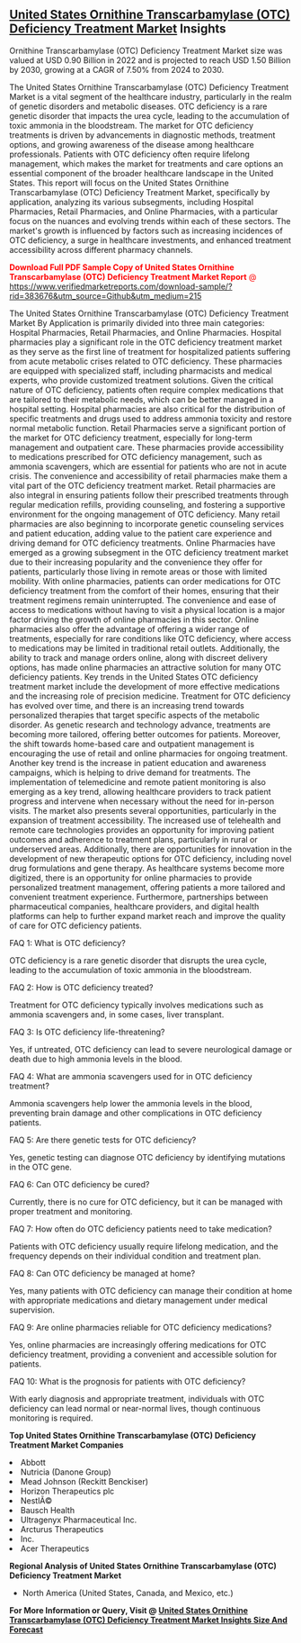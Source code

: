 <h2><a href="https://www.verifiedmarketreports.com/download-sample/?rid=383676&amp;utm_source=Github&amp;utm_medium=215" target="_blank">United States Ornithine Transcarbamylase (OTC) Deficiency Treatment Market</a> Insights</h2><p>Ornithine Transcarbamylase (OTC) Deficiency Treatment Market size was valued at USD 0.90 Billion in 2022 and is projected to reach USD 1.50 Billion by 2030, growing at a CAGR of 7.50% from 2024 to 2030.</p><p> <p>The United States Ornithine Transcarbamylase (OTC) Deficiency Treatment Market is a vital segment of the healthcare industry, particularly in the realm of genetic disorders and metabolic diseases. OTC deficiency is a rare genetic disorder that impacts the urea cycle, leading to the accumulation of toxic ammonia in the bloodstream. The market for OTC deficiency treatments is driven by advancements in diagnostic methods, treatment options, and growing awareness of the disease among healthcare professionals. Patients with OTC deficiency often require lifelong management, which makes the market for treatments and care options an essential component of the broader healthcare landscape in the United States. This report will focus on the United States Ornithine Transcarbamylase (OTC) Deficiency Treatment Market, specifically by application, analyzing its various subsegments, including Hospital Pharmacies, Retail Pharmacies, and Online Pharmacies, with a particular focus on the nuances and evolving trends within each of these sectors. The market's growth is influenced by factors such as increasing incidences of OTC deficiency, a surge in healthcare investments, and enhanced treatment accessibility across different pharmacy channels. <p><span class=""><span style="color: #ff0000;"><strong>Download Full PDF Sample Copy of United States Ornithine Transcarbamylase (OTC) Deficiency Treatment Market Report</strong> @ </span><a href="https://www.verifiedmarketreports.com/download-sample/?rid=383676&amp;utm_source=Github&amp;utm_medium=215" target="_blank">https://www.verifiedmarketreports.com/download-sample/?rid=383676&amp;utm_source=Github&amp;utm_medium=215</a></span></p> </p> <p>The United States Ornithine Transcarbamylase (OTC) Deficiency Treatment Market By Application is primarily divided into three main categories: Hospital Pharmacies, Retail Pharmacies, and Online Pharmacies. Hospital pharmacies play a significant role in the OTC deficiency treatment market as they serve as the first line of treatment for hospitalized patients suffering from acute metabolic crises related to OTC deficiency. These pharmacies are equipped with specialized staff, including pharmacists and medical experts, who provide customized treatment solutions. Given the critical nature of OTC deficiency, patients often require complex medications that are tailored to their metabolic needs, which can be better managed in a hospital setting. Hospital pharmacies are also critical for the distribution of specific treatments and drugs used to address ammonia toxicity and restore normal metabolic function. Retail Pharmacies serve a significant portion of the market for OTC deficiency treatment, especially for long-term management and outpatient care. These pharmacies provide accessibility to medications prescribed for OTC deficiency management, such as ammonia scavengers, which are essential for patients who are not in acute crisis. The convenience and accessibility of retail pharmacies make them a vital part of the OTC deficiency treatment market. Retail pharmacies are also integral in ensuring patients follow their prescribed treatments through regular medication refills, providing counseling, and fostering a supportive environment for the ongoing management of OTC deficiency. Many retail pharmacies are also beginning to incorporate genetic counseling services and patient education, adding value to the patient care experience and driving demand for OTC deficiency treatments. Online Pharmacies have emerged as a growing subsegment in the OTC deficiency treatment market due to their increasing popularity and the convenience they offer for patients, particularly those living in remote areas or those with limited mobility. With online pharmacies, patients can order medications for OTC deficiency treatment from the comfort of their homes, ensuring that their treatment regimens remain uninterrupted. The convenience and ease of access to medications without having to visit a physical location is a major factor driving the growth of online pharmacies in this sector. Online pharmacies also offer the advantage of offering a wider range of treatments, especially for rare conditions like OTC deficiency, where access to medications may be limited in traditional retail outlets. Additionally, the ability to track and manage orders online, along with discreet delivery options, has made online pharmacies an attractive solution for many OTC deficiency patients. Key trends in the United States OTC deficiency treatment market include the development of more effective medications and the increasing role of precision medicine. Treatment for OTC deficiency has evolved over time, and there is an increasing trend towards personalized therapies that target specific aspects of the metabolic disorder. As genetic research and technology advance, treatments are becoming more tailored, offering better outcomes for patients. Moreover, the shift towards home-based care and outpatient management is encouraging the use of retail and online pharmacies for ongoing treatment. Another key trend is the increase in patient education and awareness campaigns, which is helping to drive demand for treatments. The implementation of telemedicine and remote patient monitoring is also emerging as a key trend, allowing healthcare providers to track patient progress and intervene when necessary without the need for in-person visits. The market also presents several opportunities, particularly in the expansion of treatment accessibility. The increased use of telehealth and remote care technologies provides an opportunity for improving patient outcomes and adherence to treatment plans, particularly in rural or underserved areas. Additionally, there are opportunities for innovation in the development of new therapeutic options for OTC deficiency, including novel drug formulations and gene therapy. As healthcare systems become more digitized, there is an opportunity for online pharmacies to provide personalized treatment management, offering patients a more tailored and convenient treatment experience. Furthermore, partnerships between pharmaceutical companies, healthcare providers, and digital health platforms can help to further expand market reach and improve the quality of care for OTC deficiency patients. <p>FAQ 1: What is OTC deficiency? <p>OTC deficiency is a rare genetic disorder that disrupts the urea cycle, leading to the accumulation of toxic ammonia in the bloodstream. <p>FAQ 2: How is OTC deficiency treated? <p>Treatment for OTC deficiency typically involves medications such as ammonia scavengers and, in some cases, liver transplant. <p>FAQ 3: Is OTC deficiency life-threatening? <p>Yes, if untreated, OTC deficiency can lead to severe neurological damage or death due to high ammonia levels in the blood. <p>FAQ 4: What are ammonia scavengers used for in OTC deficiency treatment? <p>Ammonia scavengers help lower the ammonia levels in the blood, preventing brain damage and other complications in OTC deficiency patients. <p>FAQ 5: Are there genetic tests for OTC deficiency? <p>Yes, genetic testing can diagnose OTC deficiency by identifying mutations in the OTC gene. <p>FAQ 6: Can OTC deficiency be cured? <p>Currently, there is no cure for OTC deficiency, but it can be managed with proper treatment and monitoring. <p>FAQ 7: How often do OTC deficiency patients need to take medication? <p>Patients with OTC deficiency usually require lifelong medication, and the frequency depends on their individual condition and treatment plan. <p>FAQ 8: Can OTC deficiency be managed at home? <p>Yes, many patients with OTC deficiency can manage their condition at home with appropriate medications and dietary management under medical supervision. <p>FAQ 9: Are online pharmacies reliable for OTC deficiency medications? <p>Yes, online pharmacies are increasingly offering medications for OTC deficiency treatment, providing a convenient and accessible solution for patients. <p>FAQ 10: What is the prognosis for patients with OTC deficiency? <p>With early diagnosis and appropriate treatment, individuals with OTC deficiency can lead normal or near-normal lives, though continuous monitoring is required. </p><p><strong>Top United States Ornithine Transcarbamylase (OTC) Deficiency Treatment Market Companies</strong></p><div data-test-id=""><p><li>Abbott</li><li> Nutricia (Danone Group)</li><li> Mead Johnson (Reckitt Benckiser)</li><li> Horizon Therapeutics plc</li><li> NestlÃ©</li><li> Bausch Health</li><li> Ultragenyx Pharmaceutical Inc.</li><li> Arcturus Therapeutics</li><li> Inc.</li><li> Acer Therapeutics</li></p><div><strong>Regional Analysis of&nbsp;United States Ornithine Transcarbamylase (OTC) Deficiency Treatment Market</strong></div><ul><li dir="ltr"><p dir="ltr">North America&nbsp;(United States, Canada, and Mexico, etc.)</p></li></ul><p><strong>For More Information or Query, Visit @&nbsp;</strong><strong><a href="https://www.verifiedmarketreports.com/product/ornithine-transcarbamylase-otc-deficiency-treatment-market/?utm_source=Github&amp;utm_medium=215" target="_blank">United States Ornithine Transcarbamylase (OTC) Deficiency Treatment Market Insights Size And Forecast</a></strong></p></div>
